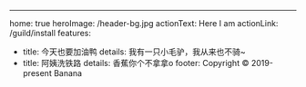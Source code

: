 ---
home: true
heroImage: /header-bg.jpg
actionText: Here I am
actionLink: /guild/install
features:
- title: 今天也要加油鸭
  details: 我有一只小毛驴，我从来也不骑~
- title: 阿姨洗铁路
  details: 香蕉你个不拿拿o 
footer: Copyright © 2019-present Banana